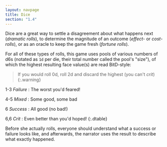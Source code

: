```yaml
---
layout: navpage
title: Dice
section: "1.4"
---
```


Dice are a great way to settle a disagreement about what happens next (_dramatic rolls_), to determine the magnitude of an outcome (_effect-_ or _cost-rolls_), or as an oracle to keep the game fresh (_fortune rolls_).

For all of these types of rolls, this game uses pools of various numbers of d6s (notated as `1d` per die, their total number called the pool's "size"), of which the highest resulting face value(s) are read BitD-style:

> If you would roll 0d, roll 2d and discard the highest (you can't _crit_)
{:.warning} 

1-3 _Failure_
: The worst you'd feared!

4-5 _Mixed_
: Some good, some bad

6 _Success_
: All good (no bad!)

6,6 _Crit_
: Even better than you'd hoped!
{:.dtable}



Before she actually rolls, everyone should understand what a success or failure looks like, and afterwards, the narrator uses the result to describe what exactly happened.

